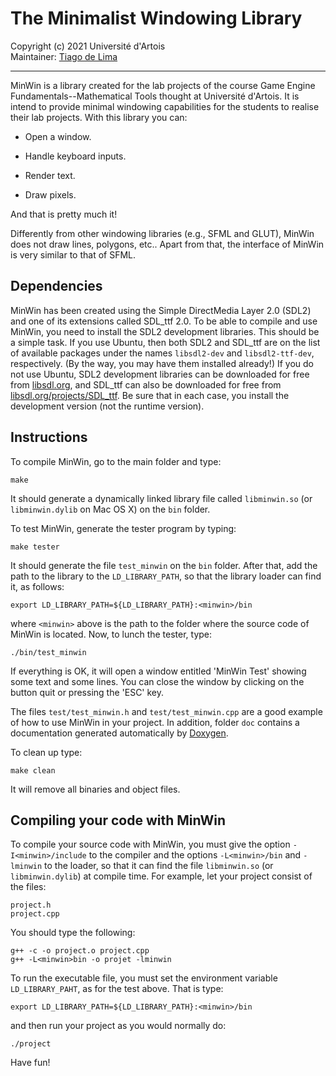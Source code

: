 
# The Minimalist Windowing Library

Copyright (c) 2021 Université d'Artois  
Maintainer: [Tiago de Lima](mailto:tiago.delima@univ-artois.fr)

---

MinWin is a library created for the lab projects of the course Game Engine
Fundamentals--Mathematical Tools thought at Université d'Artois.  It is intend
to provide minimal windowing capabilities for the students to realise their lab
projects. With this library you can:

  - Open a window.

  - Handle keyboard inputs.

  - Render text.

  - Draw pixels.

And that is pretty much it!

Differently from other windowing libraries (e.g., SFML and GLUT), MinWin does
not draw lines, polygons, etc.. Apart from that, the interface of MinWin is very
similar to that of SFML.


## Dependencies

MinWin has been created using the Simple DirectMedia Layer 2.0 (SDL2) and one of
its extensions called SDL_ttf 2.0.  To be able to compile and use MinWin, you
need to install the SDL2 development libraries.  This should be a simple task.
If you use Ubuntu, then both SDL2 and SDL_ttf are on the list of available
packages under the names `libsdl2-dev` and `libsdl2-ttf-dev`, respectively.  (By
the way, you may have them installed already!)  If you do not use Ubuntu, SDL2
development libraries can be downloaded for free from [libsdl.org](https://libsdl.org),
and SDL_ttf can also be downloaded for free from [libsdl.org/projects/SDL_ttf](https://www.libsdl.org/projects/SDL_ttf/).  Be sure that in each case, you install the development
version (not the runtime version).


## Instructions


To compile MinWin, go to the main folder and type:

    make

It should generate a dynamically linked library file called `libminwin.so` (or
`libminwin.dylib` on Mac OS X) on the `bin` folder.

To test MinWin, generate the tester program by typing:

    make tester

It should generate the file `test_minwin` on the `bin` folder. After that, add
the path to the library to the `LD_LIBRARY_PATH`, so that the library loader can
find it, as follows:

    export LD_LIBRARY_PATH=${LD_LIBRARY_PATH}:<minwin>/bin

where `<minwin>` above is the path to the folder where the source code of MinWin
is located. Now, to lunch the tester, type:

    ./bin/test_minwin

If everything is OK, it will open a window entitled 'MinWin Test' showing some
text and some lines. You can close the window by clicking on the button quit or
pressing the 'ESC' key.

The files `test/test_minwin.h` and `test/test_minwin.cpp` are a good example of
how to use MinWin in your project.  In addition, folder `doc` contains a
documentation generated automatically by [Doxygen](http://www.doxygen.org/index.html).

To clean up type:

    make clean

It will remove all binaries and object files.


## Compiling your code with MinWin

To compile your source code with MinWin, you must give the option
`-I<minwin>/include` to the compiler and the options `-L<minwin>/bin` and
`-lminwin` to the loader, so that it can find the file `libminwin.so` (or
`libminwin.dylib`) at compile time.  For example, let your project consist of
the files:

    project.h
    project.cpp

You should type the following:

    g++ -c -o project.o project.cpp
    g++ -L<minwin>bin -o projet -lminwin

To run the executable file, you must set the environment variable `LD_LIBRARY_PAHT`,
as for the test above.  That is type:

    export LD_LIBRARY_PATH=${LD_LIBRARY_PATH}:<minwin>/bin

and then run your project as you would normally do:

    ./project

Have fun!

